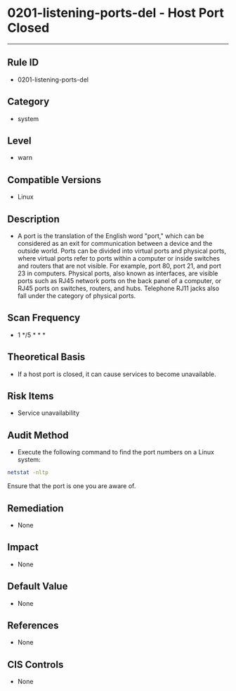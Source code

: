 # 0201-listening-ports-del - Host Port Closed

---

## Rule ID

- 0201-listening-ports-del


## Category

- system


## Level

- warn


## Compatible Versions

- Linux


## Description

- A port is the translation of the English word "port," which can be considered as an exit for communication between a device and the outside world. Ports can be divided into virtual ports and physical ports, where virtual ports refer to ports within a computer or inside switches and routers that are not visible. For example, port 80, port 21, and port 23 in computers. Physical ports, also known as interfaces, are visible ports such as RJ45 network ports on the back panel of a computer, or RJ45 ports on switches, routers, and hubs. Telephone RJ11 jacks also fall under the category of physical ports.


## Scan Frequency

- 1 */5 * * *


## Theoretical Basis

- If a host port is closed, it can cause services to become unavailable.


## Risk Items

- Service unavailability


## Audit Method

- Execute the following command to find the port numbers on a Linux system:
```bash
netstat -nltp
```
Ensure that the port is one you are aware of.


## Remediation

- None


## Impact

- None


## Default Value

- None


## References

- None


## CIS Controls

- None